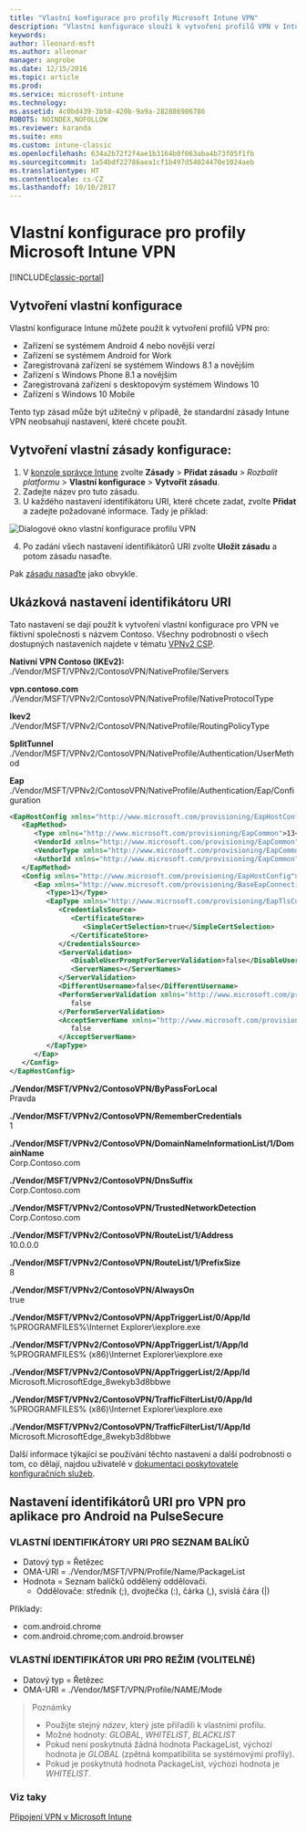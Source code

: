 ```yaml
---
title: "Vlastní konfigurace pro profily Microsoft Intune VPN"
description: "Vlastní konfigurace slouží k vytvoření profilů VPN v Intune."
keywords: 
author: lleonard-msft
ms.author: alleonar
manager: angrobe
ms.date: 12/15/2016
ms.topic: article
ms.prod: 
ms.service: microsoft-intune
ms.technology: 
ms.assetid: 4c0bd439-3b58-420b-9a9a-282886986786
ROBOTS: NOINDEX,NOFOLLOW
ms.reviewer: karanda
ms.suite: ems
ms.custom: intune-classic
ms.openlocfilehash: 634a2b72f2f4ae1b3164b0f063aba4b73f05f1fb
ms.sourcegitcommit: 1a54bdf22786aea1cf1b497d54024470e1024aeb
ms.translationtype: HT
ms.contentlocale: cs-CZ
ms.lasthandoff: 10/10/2017
---
```

# <a name="custom-configurations-for-microsoft-intune-vpn-profiles"></a>Vlastní konfigurace pro profily Microsoft Intune VPN

[!INCLUDE[classic-portal](../includes/classic-portal.md)]

## <a name="create-a-custom-configuration"></a>Vytvoření vlastní konfigurace
Vlastní konfigurace Intune můžete použít k vytvoření profilů VPN pro:

* Zařízení se systémem Android 4 nebo novější verzí
* Zařízení se systémem Android for Work
* Zaregistrovaná zařízení se systémem Windows 8.1 a novějším
* Zařízení s Windows Phone 8.1 a novějším
* Zaregistrovaná zařízení s desktopovým systémem Windows 10
* Zařízení s Windows 10 Mobile

Tento typ zásad může být užitečný v případě, že standardní zásady Intune VPN neobsahují nastavení, které chcete použít.

## <a name="to-create-a-custom-configuration-policy"></a>Vytvoření vlastní zásady konfigurace:

   1. V [konzole správce Intune](https://manage.microsoft.com) zvolte **Zásady** > **Přidat zásadu** > *Rozbalit platformu* > **Vlastní konfigurace** > **Vytvořit zásadu**.
   2. Zadejte název pro tuto zásadu.
   3. U každého nastavení identifikátoru URI, které chcete zadat, zvolte **Přidat** a zadejte požadované informace. Tady je příklad:

   ![Dialogové okno vlastní konfigurace profilu VPN](./media/Intune_Add_VPN_URI.png)

   4.  Po zadání všech nastavení identifikátorů URI zvolte **Uložit zásadu** a potom zásadu nasaďte.

Pak [zásadu nasaďte](/intune-classic/deploy-use/manage-settings-and-features-on-your-devices-with-microsoft-intune-policies#deploy-a-configuration-policy) jako obvykle.

## <a name="example-uri-settings"></a>Ukázková nastavení identifikátoru URI

Tato nastavení se dají použít k vytvoření vlastní konfigurace pro VPN ve fiktivní společnosti s názvem Contoso.
Všechny podrobnosti o všech dostupných nastaveních najdete v tématu [VPNv2 CSP](https://msdn.microsoft.com/library/windows/hardware/dn914776.aspx).

**Nativní VPN Contoso (IKEv2):**<br />
./Vendor/MSFT/VPNv2/ContosoVPN/NativeProfile/Servers

**vpn.contoso.com**<br />
./Vendor/MSFT/VPNv2/ContosoVPN/NativeProfile/NativeProtocolType

**Ikev2<br />** ./Vendor/MSFT/VPNv2/ContosoVPN/NativeProfile/RoutingPolicyType

**SplitTunnel**<br />
./Vendor/MSFT/VPNv2/ContosoVPN/NativeProfile/Authentication/UserMethod

**Eap**<br />
./Vendor/MSFT/VPNv2/ContosoVPN/NativeProfile/Authentication/Eap/Configuration
``` xml
<EapHostConfig xmlns="http://www.microsoft.com/provisioning/EapHostConfig">
   <EapMethod>
      <Type xmlns="http://www.microsoft.com/provisioning/EapCommon">13</Type>
      <VendorId xmlns="http://www.microsoft.com/provisioning/EapCommon">0</VendorId>
      <VendorType xmlns="http://www.microsoft.com/provisioning/EapCommon">0</VendorType>
      <AuthorId xmlns="http://www.microsoft.com/provisioning/EapCommon">0</AuthorId>
   </EapMethod>
   <Config xmlns="http://www.microsoft.com/provisioning/EapHostConfig">
      <Eap xmlns="http://www.microsoft.com/provisioning/BaseEapConnectionPropertiesV1">
         <Type>13</Type>
         <EapType xmlns="http://www.microsoft.com/provisioning/EapTlsConnectionPropertiesV1">
            <CredentialsSource>
               <CertificateStore>
                  <SimpleCertSelection>true</SimpleCertSelection>
               </CertificateStore>
            </CredentialsSource>
            <ServerValidation>
               <DisableUserPromptForServerValidation>false</DisableUserPromptForServerValidation>
               <ServerNames></ServerNames>
            </ServerValidation>
            <DifferentUsername>false</DifferentUsername>
            <PerformServerValidation xmlns="http://www.microsoft.com/provisioning/EapTlsConnectionPropertiesV2">
               false
            </PerformServerValidation>
            <AcceptServerName xmlns="http://www.microsoft.com/provisioning/EapTlsConnectionPropertiesV2">
               false
            </AcceptServerName>
         </EapType>
      </Eap>
   </Config>
</EapHostConfig>
```
**./Vendor/MSFT/VPNv2/ContosoVPN/ByPassForLocal**<br />
Pravda

**./Vendor/MSFT/VPNv2/ContosoVPN/RememberCredentials**<br />
1

**./Vendor/MSFT/VPNv2/ContosoVPN/DomainNameInformationList/1/DomainName**<br />
Corp.Contoso.com

**./Vendor/MSFT/VPNv2/ContosoVPN/DnsSuffix**<br />
Corp.Contoso.com

**./Vendor/MSFT/VPNv2/ContosoVPN/TrustedNetworkDetection**<br />
Corp.Contoso.com

**./Vendor/MSFT/VPNv2/ContosoVPN/RouteList/1/Address**<br />
10.0.0.0

**./Vendor/MSFT/VPNv2/ContosoVPN/RouteList/1/PrefixSize**<br />
8

**./Vendor/MSFT/VPNv2/ContosoVPN/AlwaysOn**<br />
true

**./Vendor/MSFT/VPNv2/ContosoVPN/AppTriggerList/0/App/Id**<br />
%PROGRAMFILES%\Internet Explorer\iexplore.exe

**./Vendor/MSFT/VPNv2/ContosoVPN/AppTriggerList/1/App/Id**<br />
%PROGRAMFILES% (x86)\Internet Explorer\iexplore.exe

**./Vendor/MSFT/VPNv2/ContosoVPN/AppTriggerList/2/App/Id**<br />
Microsoft.MicrosoftEdge_8wekyb3d8bbwe

**./Vendor/MSFT/VPNv2/ContosoVPN/TrafficFilterList/0/App/Id**<br />
%PROGRAMFILES% (x86)\Internet Explorer\iexplore.exe

**./Vendor/MSFT/VPNv2/ContosoVPN/TrafficFilterList/1/App/Id**<br />
Microsoft.MicrosoftEdge_8wekyb3d8bbwe

Další informace týkající se používání těchto nastavení a další podrobnosti o tom, co dělají, najdou uživatelé v [dokumentaci poskytovatele konfiguračních služeb](https://msdn.microsoft.com/library/windows/hardware/dn914776(v=vs.85).aspx).

## <a name="uri-settings-for-android-per-app-vpn-on-pulsesecure"></a>Nastavení identifikátorů URI pro VPN pro aplikace pro Android na PulseSecure
### <a name="custom-uri-for-package-list"></a>VLASTNÍ IDENTIFIKÁTORY URI PRO SEZNAM BALÍKŮ
-  Datový typ = Řetězec
-  OMA-URI = ./Vendor/MSFT/VPN/Profile/Name/PackageList
-  Hodnota = Seznam balíčků oddělený oddělovači.
   - Oddělovače: středník (;), dvojtečka (:), čárka (,), svislá čára (|)

Příklady:
- com.android.chrome
- com.android.chrome;com.android.browser

### <a name="custom-uri-for-mode-optional"></a>VLASTNÍ IDENTIFIKÁTOR URI PRO REŽIM (VOLITELNÉ)
- Datový typ = Řetězec
- OMA-URI = ./Vendor/MSFT/VPN/Profile/NAME/Mode

> Poznámky
> - Použijte stejný *název*, který jste přiřadili k vlastními profilu.
> - Možné hodnoty: *GLOBAL*, *WHITELIST*, *BLACKLIST*
> - Pokud není poskytnutá žádná hodnota PackageList, výchozí hodnota je *GLOBAL* (zpětná kompatibilita se systémovými profily).
> - Pokud je poskytnutá hodnota PackageList, výchozí hodnota je *WHITELIST*.


### <a name="see-also"></a>Viz taky
[Připojení VPN v Microsoft Intune](vpn-connections-in-microsoft-intune.md)

